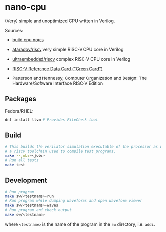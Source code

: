 # nano-cpu

(Very) simple and unoptimized CPU written in Verilog.

Sources:

 - [build cpu notes](https://github.com/hughperkins/cpu-tutorial)

 - [ataradov/riscv](https://github.com/ataradov/riscv) very simple RISC-V CPU
   core in Verilog

 - [ultraembedded/riscv](https://github.com/ultraembedded/riscv)
   complex RISC-V CPU core in Verilog

 - [RISC-V Reference Data Card ("Green Card")](https://inst.eecs.berkeley.edu/~cs61c/fa17/img/riscvcard.pdf)

 - Patterson and Hennessy, Computer Organization and Design: The Hardware/Software Interface RISC-V Edition

## Packages

Fedora/RHEL:

```bash
dnf install llvm # Provides FileCheck tool
```

## Build

```bash
# This builds the verilator simulation executable of the processor as well as
# a riscv toolchain used to compile test programs.
make --jobs=<jobs>
# Run all tests
make test
```

## Development

```bash
# Run program
make sw/<testname>-run
# Run program while dumping waveforms and open waveform viewer
make sw/<testname>-waves
# Run program and check output
make sw/<testname>
```

where `<testname>` is the name of the program in the `sw` directory, 
i.e. `addi`.
